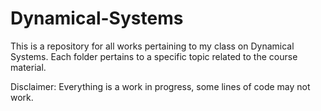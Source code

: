 # Dynamical-Systems

This is a repository for all works pertaining to my class on Dynamical Systems. 
Each folder pertains to a specific topic related to the course material.

Disclaimer: Everything is a work in progress, some lines of code may not work.
